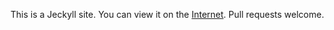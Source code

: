 This is a Jeckyll site. You can view it on the [Internet](http://createopen). Pull requests welcome.


